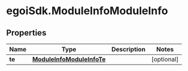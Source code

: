 # egoiSdk.ModuleInfoModuleInfo

## Properties
Name | Type | Description | Notes
------------ | ------------- | ------------- | -------------
**te** | [**ModuleInfoModuleInfoTe**](ModuleInfoModuleInfoTe.md) |  | [optional] 


